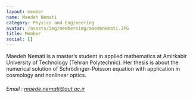 ```yaml
---
layout: member
name: Maedeh Nemati
category: Physics and Engineering
avatar: /assets/img/membersimg/maedenemati.JPG
title: Member
social: []
---
```


Maedeh Nemati is a master’s student in applied mathematics at Amirkabir University of Technology (Tehran Polytechnic). Her thesis is about the numerical solution of Schrödinger-Poisson equation with application in cosmology and nonlinear optics.

###### Email : maede.nemati@aut.ac.ir
